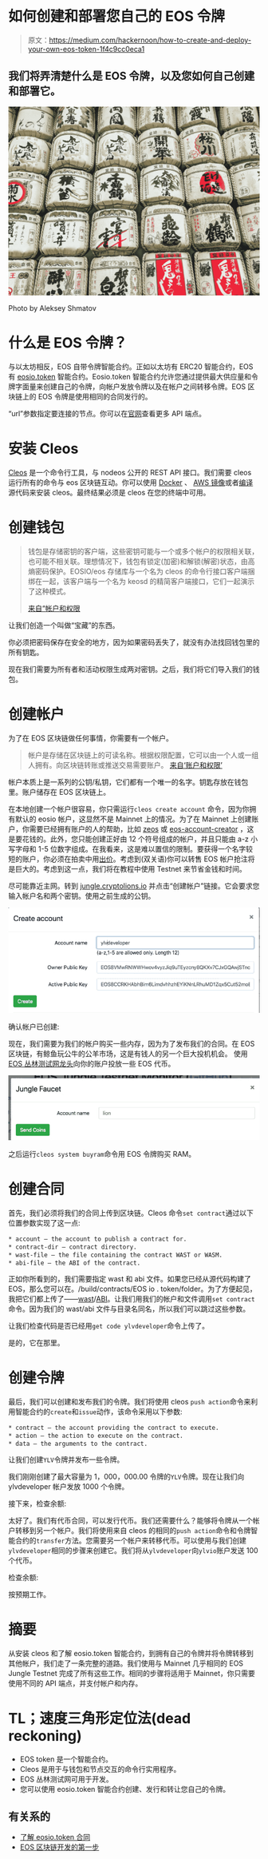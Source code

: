 # 如何创建和部署您自己的 EOS 令牌

> 原文：<https://medium.com/hackernoon/how-to-create-and-deploy-your-own-eos-token-1f4c9cc0eca1>

## 我们将弄清楚什么是 EOS 令牌，以及您如何自己创建和部署它。

![](img/5a5dc1e12ab7472817967cd31daf4d01.png)

Photo by Aleksey Shmatov

# 什么是 EOS 令牌？

与以太坊相反，EOS 自带令牌智能合约。正如以太坊有 ERC20 智能合约，EOS 有 [eosio.token](https://github.com/EOSIO/eos/tree/16808f94dc79791819ddc8ad919e4cb8111b4eff/contracts/eosio.token) 智能合约。Eosio.token 智能合约允许您通过提供最大供应量和令牌字面量来创建自己的令牌，向帐户发放令牌以及在帐户之间转移令牌。EOS 区块链上的 EOS 令牌是使用相同的合同发行的。

“url”参数指定要连接的节点。你可以在[官网](https://www.eosdocs.io/resources/apiendpoints/)查看更多 API 端点。

# 安装 Cleos

[Cleos](https://developers.eos.io/eosio-nodeos/docs/cleos-overview) 是一个命令行工具，与 nodeos 公开的 REST API 接口。我们需要 cleos 运行所有的命令与 eos 区块链互动。你可以使用 [Docker](https://www.eosdocs.io/dappdevelopment/software/docker) 、 [AWS 镜像](https://www.eosdocs.io/dappdevelopment/software/amazonaws)或者[编译](https://www.eosdocs.io/dappdevelopment/software/compile)源代码来安装 cleos。最终结果必须是 cleos 在您的终端中可用。

# 创建钱包

> 钱包是存储密钥的客户端，这些密钥可能与一个或多个帐户的权限相关联，也可能不相关联。理想情况下，钱包有锁定(加密)和解锁(解密)状态，由高熵密码保护。EOSIO/eos 存储库与一个名为 cleos 的命令行接口客户端捆绑在一起，该客户端与一个名为 keosd 的精简客户端接口，它们一起演示了这种模式。
> 
> [来自“帐户和权限](https://developers.eos.io/eosio-nodeos/docs/accounts-and-permissions)

让我们创造一个叫做“宝藏”的东西。

你必须把密码保存在安全的地方，因为如果密码丢失了，就没有办法找回钱包里的所有钥匙。

现在我们需要为所有者和活动权限生成两对密钥。之后，我们将它们导入我们的钱包。

# 创建帐户

为了在 EOS 区块链做任何事情，你需要有一个帐户。

> 帐户是存储在区块链上的可读名称。根据权限配置，它可以由一个人或一组人拥有。向区块链转账或推送交易需要账户。
> [来自‘账户和权限’](https://developers.eos.io/eosio-nodeos/docs/accounts-and-permissions)

帐户本质上是一系列的公钥/私钥，它们都有一个唯一的名字。钥匙存放在钱包里。账户储存在 EOS 区块链上。

在本地创建一个帐户很容易，你只需运行`cleos create account` 命令，因为你拥有默认的 eosio 帐户，这显然不是 Mainnet 上的情况。为了在 Mainnet 上创建账户，你需要已经拥有账户的人的帮助，比如 [zeos](https://www.zeos.co/) 或 [eos-account-creator](https://eos-account-creator.com/) ，这是要花钱的。此外，您只能创建正好由 12 个符号组成的帐户，并且只能由 a-z 小写字母和 1-5 位数字组成。在我看来，这是难以置信的限制。要获得一个名字较短的账户，你必须在拍卖中用[出价](/@MediShares/q-a-eos-account-name-bidding-90890e72c92b)。考虑到(双关语)你可以转售 EOS 帐户抢注将是巨大的。考虑到这一点，我们将在教程中使用 Testnet 来节省金钱和时间。

尽可能靠近主网。转到 [jungle.cryptolions.io](http://jungle.cryptolions.io/) 并点击“创建帐户”链接。它会要求您输入帐户名和两个密钥。使用之前生成的公钥。

![](img/630b613b5223bb3e940932e2ef641ab1.png)

确认帐户已创建:

现在，我们需要为我们的帐户购买一些内存，因为为了发布我们的合同。在 EOS 区块链，有鲸鱼玩公牛的公羊市场，这是有钱人的另一个巨大投机机会。
使用 [EOS 丛林测试网龙头](http://jungle.cryptolions.io/#faucet)向你的账户投放一些 EOS 代币。

![](img/c2cb2d8b6d77b56b51e5269a256f6403.png)

之后运行`cleos system buyram`命令用 EOS 令牌购买 RAM。

# 创建合同

首先，我们必须将我们的合同上传到区块链。Cleos 命令`set contract`通过以下位置参数实现了这一点:

```
* account — the account to publish a contract for.
* contract-dir — contract directory.
* wast-file — the file containing the contract WAST or WASM.
* abi-file — the ABI of the contract.
```

正如你所看到的，我们需要指定 wast 和 abi 文件。如果您已经从源代码构建了 EOS，那么您可以在。/build/contracts/EOS io . token/folder。为了方便起见，我把它们都上传了——[wast](https://github.com/ylv-io/eos-stuff/raw/master/eosio.token.wasm)/[ABI](https://raw.githubusercontent.com/ylv-io/eos-stuff/master/eosio.token.abi)。让我们用我们的帐户和文件调用`set contract`命令。因为我们的 wast/abi 文件与目录名同名，所以我们可以跳过这些参数。

让我们检查代码是否已经用`get code ylvdeveloper`命令上传了。

是的，它在那里。

# 创建令牌

最后，我们可以创建和发布我们的令牌。我们将使用 cleos `push action`命令来利用智能合约的`create`和`issue`动作，该命令采用以下参数:

```
* contract — the account providing the contract to execute.
* action — the action to execute on the contract.
* data — the arguments to the contract.
```

让我们创建`YLV`令牌并发布一些令牌。

我们刚刚创建了最大容量为 1，000，000.00 令牌的`YLV`令牌。现在让我们向 ylvdeveloper 帐户发放 1000 个令牌。

接下来，检查余额:

太好了。我们有代币合同，可以发行代币。我们还需要什么？能够将令牌从一个帐户转移到另一个帐户。我们将使用来自 cleos 的相同的`push action`命令和令牌智能合约的`transfer`方法。您需要另一个帐户来转移代币。可以使用与我们创建`ylvdeveloper`相同的步骤来创建它。我们将从`ylvdeveloper`向`ylvio`账户发送 100 个代币。

检查余额:

按预期工作。

# 摘要

从安装 cleos 和了解 eosio.token 智能合约，到拥有自己的令牌并将令牌转移到其他帐户，我们走了一条完整的道路。我们使用与 Mainnet 几乎相同的 EOS Jungle Testnet 完成了所有这些工作。相同的步骤将适用于 Mainnet，你只需要使用不同的 API 端点，并支付帐户和内存。

# TL；速度三角形定位法(dead reckoning)

*   EOS token 是一个智能合约。
*   Cleos 是用于与钱包和节点交互的命令行实用程序。
*   EOS 丛林测试网可用于开发。
*   您可以使用 eosio.token 智能合约创建、发行和转让您自己的令牌。

## 有关系的

*   [了解 eosio.token 合同](/coinmonks/understanding-the-eosio-token-contract-87466b9fdca9)
*   [EOS 区块链开发的第一步](/infinitexlabs/first-steps-in-eos-blockchain-development-56824502c799)